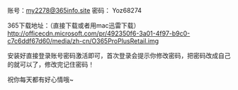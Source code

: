 账号：my2278@365info.site  密码： Yoz68274

365下载地址：（直接下载或者用mac迅雷下载）http://officecdn.microsoft.com/pr/492350f6-3a01-4f97-b9c0-c7c6ddf67d60/media/zh-cn/O365ProPlusRetail.img

安装好直接登录账号密码激活即可，首次登录会提示你修改密码，把密码改成自己的就可以了，修改完记住密码！

祝你每天都有好心情哦~